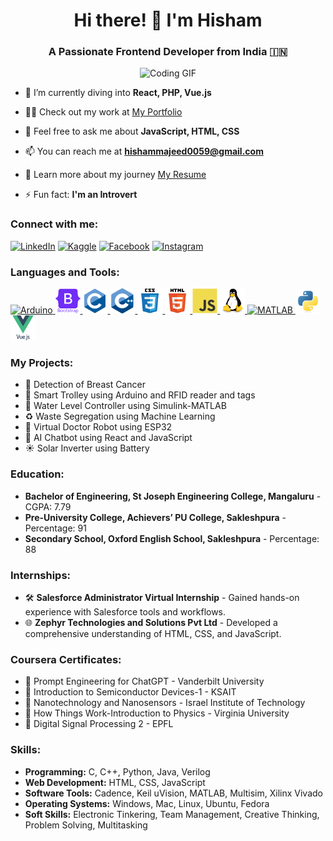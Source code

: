 <h1 align="center">Hi there! 👋 I'm Hisham</h1>
<h3 align="center">A Passionate Frontend Developer from India 🇮🇳</h3>

<p align="center">
  <img src="https://media.giphy.com/media/qgQUggAC3Pfv687qPC/giphy.gif" alt="Coding GIF" width="500"/>
</p>

- 🌱 I’m currently diving into **React, PHP, Vue.js**

- 👨‍💻 Check out my work at [My Portfolio](https://hishammajeed.000webhostapp.com)

- 💬 Feel free to ask me about **JavaScript, HTML, CSS**

- 📫 You can reach me at **hishammajeed0059@gmail.com**

- 📄 Learn more about my journey [My Resume](https://drive.google.com/file/d/1zfmJ_DVLIc5m0oTctYnLKlSD5teQuqYd/view?usp=sharing)

- ⚡ Fun fact: **I'm an Introvert**

<h3 align="left">Connect with me:</h3>
<p align="left">
  <a href="https://linkedin.com/in/hisham1099" target="_blank"><img src="https://raw.githubusercontent.com/rahuldkjain/github-profile-readme-generator/master/src/images/icons/Social/linked-in-alt.svg" alt="LinkedIn" height="30" width="40"/></a>
  <a href="https://kaggle.com/hisham" target="_blank"><img src="https://raw.githubusercontent.com/rahuldkjain/github-profile-readme-generator/master/src/images/icons/Social/kaggle.svg" alt="Kaggle" height="30" width="40"/></a>
  <a href="https://fb.com/hisham.majeed" target="_blank"><img src="https://raw.githubusercontent.com/rahuldkjain/github-profile-readme-generator/master/src/images/icons/Social/facebook.svg" alt="Facebook" height="30" width="40"/></a>
  <a href="https://instagram.com/hi_sha.m" target="_blank"><img src="https://raw.githubusercontent.com/rahuldkjain/github-profile-readme-generator/master/src/images/icons/Social/instagram.svg" alt="Instagram" height="30" width="40"/></a>
</p>

<h3 align="left">Languages and Tools:</h3>
<p align="left"> 
  <a href="https://www.arduino.cc/" target="_blank" rel="noreferrer"> <img src="https://cdn.worldvectorlogo.com/logos/arduino-1.svg" alt="Arduino" width="40" height="40"/> </a> 
  <a href="https://getbootstrap.com" target="_blank" rel="noreferrer"> <img src="https://raw.githubusercontent.com/devicons/devicon/master/icons/bootstrap/bootstrap-plain-wordmark.svg" alt="Bootstrap" width="40" height="40"/> </a> 
  <a href="https://www.cprogramming.com/" target="_blank" rel="noreferrer"> <img src="https://raw.githubusercontent.com/devicons/devicon/master/icons/c/c-original.svg" alt="C" width="40" height="40"/> </a> 
  <a href="https://www.w3schools.com/cpp/" target="_blank" rel="noreferrer"> <img src="https://raw.githubusercontent.com/devicons/devicon/master/icons/cplusplus/cplusplus-original.svg" alt="C++" width="40" height="40"/> </a> 
  <a href="https://www.w3schools.com/css/" target="_blank" rel="noreferrer"> <img src="https://raw.githubusercontent.com/devicons/devicon/master/icons/css3/css3-original-wordmark.svg" alt="CSS3" width="40" height="40"/> </a> 
  <a href="https://www.w3.org/html/" target="_blank" rel="noreferrer"> <img src="https://raw.githubusercontent.com/devicons/devicon/master/icons/html5/html5-original-wordmark.svg" alt="HTML5" width="40" height="40"/> </a> 
  <a href="https://developer.mozilla.org/en-US/docs/Web/JavaScript" target="_blank" rel="noreferrer"> <img src="https://raw.githubusercontent.com/devicons/devicon/master/icons/javascript/javascript-original.svg" alt="JavaScript" width="40" height="40"/> </a> 
  <a href="https://www.linux.org/" target="_blank" rel="noreferrer"> <img src="https://raw.githubusercontent.com/devicons/devicon/master/icons/linux/linux-original.svg" alt="Linux" width="40" height="40"/> </a> 
  <a href="https://www.mathworks.com/" target="_blank" rel="noreferrer"> <img src="https://upload.wikimedia.org/wikipedia/commons/2/21/Matlab_Logo.png" alt="MATLAB" width="40" height="40"/> </a> 
  <a href="https://www.python.org" target="_blank" rel="noreferrer"> <img src="https://raw.githubusercontent.com/devicons/devicon/master/icons/python/python-original.svg" alt="Python" width="40" height="40"/> </a> 
  <a href="https://vuejs.org/" target="_blank" rel="noreferrer"> <img src="https://raw.githubusercontent.com/devicons/devicon/master/icons/vuejs/vuejs-original-wordmark.svg" alt="Vue.js" width="40" height="40"/> </a> 
</p>

<h3 align="left">My Projects:</h3>
<ul>
  <li>🔬 Detection of Breast Cancer</li>
  <li>🛒 Smart Trolley using Arduino and RFID reader and tags</li>
  <li>🌊 Water Level Controller using Simulink-MATLAB</li>
  <li>♻️ Waste Segregation using Machine Learning</li>
  <li>🤖 Virtual Doctor Robot using ESP32</li>
  <li>🤖 AI Chatbot using React and JavaScript</li>
  <li>☀️ Solar Inverter using Battery</li>
</ul>

<h3 align="left">Education:</h3>
<ul>
  <li><strong>Bachelor of Engineering, St Joseph Engineering College, Mangaluru</strong> - CGPA: 7.79</li>
  <li><strong>Pre-University College, Achievers’ PU College, Sakleshpura</strong> - Percentage: 91</li>
  <li><strong>Secondary School, Oxford English School, Sakleshpura</strong> - Percentage: 88</li>
</ul>

<h3 align="left">Internships:</h3>
<ul>
  <li>🛠️ <strong>Salesforce Administrator Virtual Internship</strong> - Gained hands-on experience with Salesforce tools and workflows.</li>
  <li>🌐 <strong>Zephyr Technologies and Solutions Pvt Ltd</strong> - Developed a comprehensive understanding of HTML, CSS, and JavaScript.</li>
</ul>

<h3 align="left">Coursera Certificates:</h3>
<ul>
  <li>📜 Prompt Engineering for ChatGPT - Vanderbilt University</li>
  <li>📜 Introduction to Semiconductor Devices-1 - KSAIT</li>
  <li>📜 Nanotechnology and Nanosensors - Israel Institute of Technology</li>
  <li>📜 How Things Work-Introduction to Physics - Virginia University</li>
  <li>📜 Digital Signal Processing 2 - EPFL</li>
</ul>

<h3 align="left">Skills:</h3>
<ul>
  <li><strong>Programming:</strong> C, C++, Python, Java, Verilog</li>
  <li><strong>Web Development:</strong> HTML, CSS, JavaScript</li>
  <li><strong>Software Tools:</strong> Cadence, Keil uVision, MATLAB, Multisim, Xilinx Vivado</li>
  <li><strong>Operating Systems:</strong> Windows, Mac, Linux, Ubuntu, Fedora</li>
  <li><strong>Soft Skills:</strong> Electronic Tinkering, Team Management, Creative Thinking, Problem Solving, Multitasking</li>
</ul>
